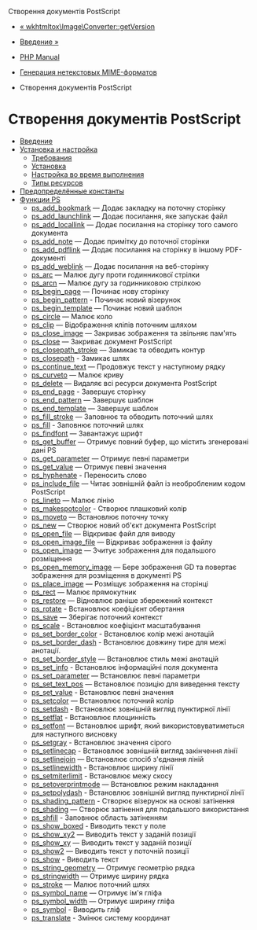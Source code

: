 Створення документів PostScript

-   [« wkhtmltox\\Image\\Converter::getVersion](wkhtmltox-image-converter.getversion.html)
    
-   [Введение »](intro.ps.html)
    
-   [PHP Manual](index.html)
    
-   [Генерация нетекстовых MIME-форматов](refs.utilspec.nontext.html)
    
-   Створення документів PostScript
    

# Створення документів PostScript

-   [Введение](intro.ps.html)
-   [Установка и настройка](ps.setup.html)
    -   [Требования](ps.requirements.html)
    -   [Установка](ps.installation.html)
    -   [Настройка во время выполнения](ps.configuration.html)
    -   [Типы ресурсов](ps.resources.html)
-   [Предопределённые константы](ps.constants.html)
-   [Функции PS](ref.ps.html)
    -   [ps\_add\_bookmark](function.ps-add-bookmark.html) — Додає закладку на поточну сторінку
    -   [ps\_add\_launchlink](function.ps-add-launchlink.html) — Додає посилання, яке запускає файл
    -   [ps\_add\_locallink](function.ps-add-locallink.html) — Додає посилання на сторінку того самого документа
    -   [ps\_add\_note](function.ps-add-note.html) — Додає примітку до поточної сторінки
    -   [ps\_add\_pdflink](function.ps-add-pdflink.html) — Додає посилання на сторінку в іншому PDF-документі
    -   [ps\_add\_weblink](function.ps-add-weblink.html) — Додає посилання на веб-сторінку
    -   [ps\_arc](function.ps-arc.html) — Малює дугу проти годинникової стрілки
    -   [ps\_arcn](function.ps-arcn.html) — Малює дугу за годинниковою стрілкою
    -   [ps\_begin\_page](function.ps-begin-page.html) — Починає нову сторінку
    -   [ps\_begin\_pattern](function.ps-begin-pattern.html) - Починає новий візерунок
    -   [ps\_begin\_template](function.ps-begin-template.html) — Починає новий шаблон
    -   [ps\_circle](function.ps-circle.html) — Малює коло
    -   [ps\_clip](function.ps-clip.html) — Відображення кліпів поточним шляхом
    -   [ps\_close\_image](function.ps-close-image.html) — Закриває зображення та звільняє пам'ять
    -   [ps\_close](function.ps-close.html) — Закриває документ PostScript
    -   [ps\_closepath\_stroke](function.ps-closepath-stroke.html) — Замикає та обводить контур
    -   [ps\_closepath](function.ps-closepath.html) - Замикає шлях
    -   [ps\_continue\_text](function.ps-continue-text.html) — Продовжує текст у наступному рядку
    -   [ps\_curveto](function.ps-curveto.html) — Малює криву
    -   [ps\_delete](function.ps-delete.html) — Видаляє всі ресурси документа PostScript
    -   [ps\_end\_page](function.ps-end-page.html) - Завершує сторінку
    -   [ps\_end\_pattern](function.ps-end-pattern.html) — Завершує шаблон
    -   [ps\_end\_template](function.ps-end-template.html) — Завершує шаблон
    -   [ps\_fill\_stroke](function.ps-fill-stroke.html) — Заповнює та обводить поточний шлях
    -   [ps\_fill](function.ps-fill.html) - Заповнює поточний шлях
    -   [ps\_findfont](function.ps-findfont.html) — Завантажує шрифт
    -   [ps\_get\_buffer](function.ps-get-buffer.html) — Отримує повний буфер, що містить згенеровані дані PS
    -   [ps\_get\_parameter](function.ps-get-parameter.html) — Отримує певні параметри
    -   [ps\_get\_value](function.ps-get-value.html) — Отримує певні значення
    -   [ps\_hyphenate](function.ps-hyphenate.html) - Переносить слово
    -   [ps\_include\_file](function.ps-include-file.html) — Читає зовнішній файл із необробленим кодом PostScript
    -   [ps\_lineto](function.ps-lineto.html) — Малює лінію
    -   [ps\_makespotcolor](function.ps-makespotcolor.html) - Створює плашковий колір
    -   [ps\_moveto](function.ps-moveto.html) — Встановлює поточну точку
    -   [ps\_new](function.ps-new.html) — Створює новий об'єкт документа PostScript
    -   [ps\_open\_file](function.ps-open-file.html) — Відкриває файл для виводу
    -   [ps\_open\_image\_file](function.ps-open-image-file.html) — Відкриває зображення із файлу
    -   [ps\_open\_image](function.ps-open-image.html) — Зчитує зображення для подальшого розміщення
    -   [ps\_open\_memory\_image](function.ps-open-memory-image.html) — Бере зображення GD та повертає зображення для розміщення в документі PS
    -   [ps\_place\_image](function.ps-place-image.html) — Розміщує зображення на сторінці
    -   [ps\_rect](function.ps-rect.html) — Малює прямокутник
    -   [ps\_restore](function.ps-restore.html) — Відновлює раніше збережений контекст
    -   [ps\_rotate](function.ps-rotate.html) - Встановлює коефіцієнт обертання
    -   [ps\_save](function.ps-save.html) — Зберігає поточний контекст
    -   [ps\_scale](function.ps-scale.html) - Встановлює коефіцієнт масштабування
    -   [ps\_set\_border\_color](function.ps-set-border-color.html) - Встановлює колір межі анотацій
    -   [ps\_set\_border\_dash](function.ps-set-border-dash.html) - Встановлює довжину тире для межі анотації.
    -   [ps\_set\_border\_style](function.ps-set-border-style.html) — Встановлює стиль межі анотацій
    -   [ps\_set\_info](function.ps-set-info.html) - Встановлює інформаційні поля документа
    -   [ps\_set\_parameter](function.ps-set-parameter.html) — Встановлює певні параметри
    -   [ps\_set\_text\_pos](function.ps-set-text-pos.html) — Встановлює позицію для виведення тексту
    -   [ps\_set\_value](function.ps-set-value.html) - Встановлює певні значення
    -   [ps\_setcolor](function.ps-setcolor.html) — Встановлює поточний колір
    -   [ps\_setdash](function.ps-setdash.html) - Встановлює зовнішній вигляд пунктирної лінії
    -   [ps\_setflat](function.ps-setflat.html) - Встановлює площинність
    -   [ps\_setfont](function.ps-setfont.html) — Встановлює шрифт, який використовуватиметься для наступного висновку
    -   [ps\_setgray](function.ps-setgray.html) - Встановлює значення сірого
    -   [ps\_setlinecap](function.ps-setlinecap.html) - Встановлює зовнішній вигляд закінчення лінії
    -   [ps\_setlinejoin](function.ps-setlinejoin.html) — Встановлює спосіб з'єднання ліній
    -   [ps\_setlinewidth](function.ps-setlinewidth.html) - Встановлює ширину лінії
    -   [ps\_setmiterlimit](function.ps-setmiterlimit.html) - Встановлює межу скосу
    -   [ps\_setoverprintmode](function.ps-setoverprintmode.html) — Встановлює режим накладання
    -   [ps\_setpolydash](function.ps-setpolydash.html) - Встановлює зовнішній вигляд пунктирної лінії
    -   [ps\_shading\_pattern](function.ps-shading-pattern.html) - Створює візерунок на основі затінення
    -   [ps\_shading](function.ps-shading.html) — Створює затінення для подальшого використання
    -   [ps\_shfill](function.ps-shfill.html) - Заповнює область затіненням
    -   [ps\_show\_boxed](function.ps-show-boxed.html) - Виводить текст у поле
    -   [ps\_show\_xy2](function.ps-show-xy2.html) — Виводить текст у заданій позиції
    -   [ps\_show\_xy](function.ps-show-xy.html) — Виводить текст у заданій позиції
    -   [ps\_show2](function.ps-show2.html) — Виводить текст у поточній позиції
    -   [ps\_show](function.ps-show.html) - Виводить текст
    -   [ps\_string\_geometry](function.ps-string-geometry.html) — Отримує геометрію рядка
    -   [ps\_stringwidth](function.ps-stringwidth.html) — Отримує ширину рядка
    -   [ps\_stroke](function.ps-stroke.html) — Малює поточний шлях
    -   [ps\_symbol\_name](function.ps-symbol-name.html) — Отримує ім'я гліфа
    -   [ps\_symbol\_width](function.ps-symbol-width.html) — Отримує ширину гліфа
    -   [ps\_symbol](function.ps-symbol.html) - Виводить гліф
    -   [ps\_translate](function.ps-translate.html) - Змінює систему координат